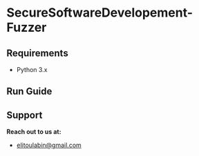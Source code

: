 # SecureSoftwareDevelopement-Fuzzer


## Requirements
* Python 3.x

## Run Guide


## Support

**Reach out to us at:**
* [elitoulabin@gmail.com](elitoulabin@gmail.com)

